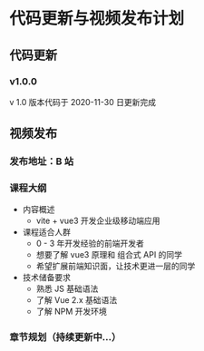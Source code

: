 # 代码更新与视频发布计划

## 代码更新

### v1.0.0

v 1.0 版本代码于 2020-11-30 日更新完成

## 视频发布

### 发布地址：B 站

### 课程大纲

- 内容概述
  - vite + vue3 开发企业级移动端应用
- 课程适合人群
  - 0 - 3 年开发经验的前端开发者
  - 想要了解 vue3 原理和 组合式 API 的同学
  - 希望扩展前端知识面，让技术更进一层的同学
- 技术储备要求
  - 熟悉 JS 基础语法
  - 了解 Vue 2.x 基础语法
  - 了解 NPM 开发环境

### 章节规划（持续更新中...）
